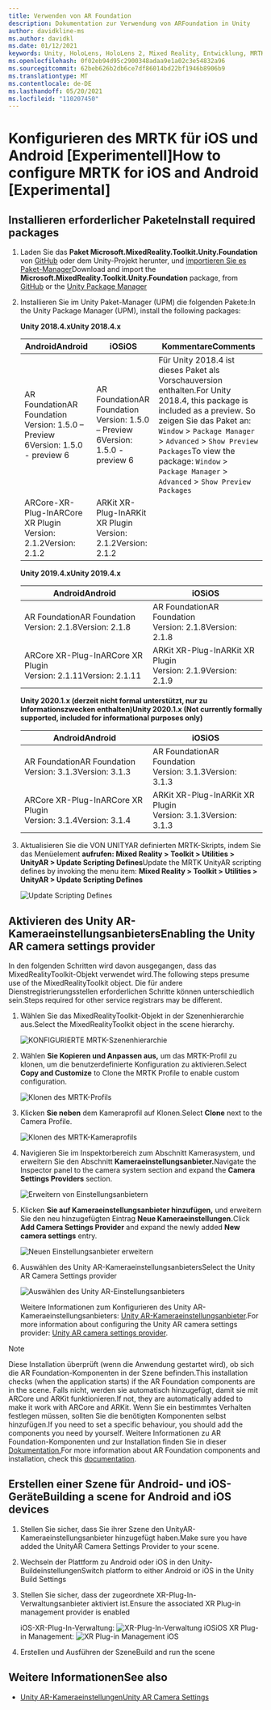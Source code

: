 ```yaml
---
title: Verwenden von AR Foundation
description: Dokumentation zur Verwendung von ARFoundation in Unity
author: davidkline-ms
ms.author: davidkl
ms.date: 01/12/2021
keywords: Unity, HoloLens, HoloLens 2, Mixed Reality, Entwicklung, MRTK, AR Core, AR Kit, iOS, IOS, Android, AR Foundation
ms.openlocfilehash: 0f02eb94d95c2900348adaa9e1a02c3e54832a96
ms.sourcegitcommit: 62beb626b2db6ce7df86014bd22bf1946b8906b9
ms.translationtype: MT
ms.contentlocale: de-DE
ms.lasthandoff: 05/20/2021
ms.locfileid: "110207450"
---
```

# <a name="how-to-configure-mrtk-for-ios-and-android-experimental"></a><span data-ttu-id="2d433-104">Konfigurieren des MRTK für iOS und Android [Experimentell]</span><span class="sxs-lookup"><span data-stu-id="2d433-104">How to configure MRTK for iOS and Android [Experimental]</span></span>

## <a name="install-required-packages"></a><span data-ttu-id="2d433-105">Installieren erforderlicher Pakete</span><span class="sxs-lookup"><span data-stu-id="2d433-105">Install required packages</span></span>

1. <span data-ttu-id="2d433-106">Laden Sie das **Paket Microsoft.MixedReality.Toolkit.Unity.Foundation** von [GitHub](https://github.com/microsoft/MixedRealityToolkit-Unity/releases/tag/v2.3.0) oder dem Unity-Projekt herunter, und [importieren Sie es Paket-Manager](../configuration/usingupm.md)</span><span class="sxs-lookup"><span data-stu-id="2d433-106">Download and import the **Microsoft.MixedReality.Toolkit.Unity.Foundation** package, from [GitHub](https://github.com/microsoft/MixedRealityToolkit-Unity/releases/tag/v2.3.0) or the [Unity Package Manager](../configuration/usingupm.md)</span></span>

1. <span data-ttu-id="2d433-107">Installieren Sie im Unity Paket-Manager (UPM) die folgenden Pakete:</span><span class="sxs-lookup"><span data-stu-id="2d433-107">In the Unity Package Manager (UPM), install the following packages:</span></span>

    <span data-ttu-id="2d433-108">**Unity 2018.4.x**</span><span class="sxs-lookup"><span data-stu-id="2d433-108">**Unity 2018.4.x**</span></span>

    | <span data-ttu-id="2d433-109">**Android**</span><span class="sxs-lookup"><span data-stu-id="2d433-109">**Android**</span></span> | <span data-ttu-id="2d433-110">**iOS**</span><span class="sxs-lookup"><span data-stu-id="2d433-110">**iOS**</span></span> | <span data-ttu-id="2d433-111">Kommentare</span><span class="sxs-lookup"><span data-stu-id="2d433-111">Comments</span></span> |
    | --- | --- | --- |
    | <span data-ttu-id="2d433-112">AR Foundation</span><span class="sxs-lookup"><span data-stu-id="2d433-112">AR Foundation</span></span>  <br/> <span data-ttu-id="2d433-113">Version: 1.5.0 – Preview 6</span><span class="sxs-lookup"><span data-stu-id="2d433-113">Version: 1.5.0 - preview 6</span></span> | <span data-ttu-id="2d433-114">AR Foundation</span><span class="sxs-lookup"><span data-stu-id="2d433-114">AR Foundation</span></span>  <br/> <span data-ttu-id="2d433-115">Version: 1.5.0 – Preview 6</span><span class="sxs-lookup"><span data-stu-id="2d433-115">Version: 1.5.0 - preview 6</span></span> | <span data-ttu-id="2d433-116">Für Unity 2018.4 ist dieses Paket als Vorschauversion enthalten.</span><span class="sxs-lookup"><span data-stu-id="2d433-116">For Unity 2018.4, this package is included as a preview.</span></span> <span data-ttu-id="2d433-117">So zeigen Sie das Paket an: `Window` > `Package Manager` > `Advanced` > `Show Preview Packages`</span><span class="sxs-lookup"><span data-stu-id="2d433-117">To view the package: `Window` > `Package Manager` > `Advanced` > `Show Preview Packages`</span></span> |
    | <span data-ttu-id="2d433-118">ARCore-XR-Plug-In</span><span class="sxs-lookup"><span data-stu-id="2d433-118">ARCore XR Plugin</span></span> <br/> <span data-ttu-id="2d433-119">Version: 2.1.2</span><span class="sxs-lookup"><span data-stu-id="2d433-119">Version: 2.1.2</span></span> | <span data-ttu-id="2d433-120">ARKit XR-Plug-In</span><span class="sxs-lookup"><span data-stu-id="2d433-120">ARKit XR Plugin</span></span> <br/> <span data-ttu-id="2d433-121">Version: 2.1.2</span><span class="sxs-lookup"><span data-stu-id="2d433-121">Version: 2.1.2</span></span> | |

    <span data-ttu-id="2d433-122">**Unity 2019.4.x**</span><span class="sxs-lookup"><span data-stu-id="2d433-122">**Unity 2019.4.x**</span></span>

    | <span data-ttu-id="2d433-123">**Android**</span><span class="sxs-lookup"><span data-stu-id="2d433-123">**Android**</span></span> | <span data-ttu-id="2d433-124">**iOS**</span><span class="sxs-lookup"><span data-stu-id="2d433-124">**iOS**</span></span> |
    | --- | --- |
    | <span data-ttu-id="2d433-125">AR Foundation</span><span class="sxs-lookup"><span data-stu-id="2d433-125">AR Foundation</span></span>  <br/> <span data-ttu-id="2d433-126">Version: 2.1.8</span><span class="sxs-lookup"><span data-stu-id="2d433-126">Version: 2.1.8</span></span> |  <span data-ttu-id="2d433-127">AR Foundation</span><span class="sxs-lookup"><span data-stu-id="2d433-127">AR Foundation</span></span>  <br/> <span data-ttu-id="2d433-128">Version: 2.1.8</span><span class="sxs-lookup"><span data-stu-id="2d433-128">Version: 2.1.8</span></span> |
    | <span data-ttu-id="2d433-129">ARCore XR-Plug-In</span><span class="sxs-lookup"><span data-stu-id="2d433-129">ARCore XR Plugin</span></span> <br/> <span data-ttu-id="2d433-130">Version: 2.1.11</span><span class="sxs-lookup"><span data-stu-id="2d433-130">Version: 2.1.11</span></span> | <span data-ttu-id="2d433-131">ARKit XR-Plug-In</span><span class="sxs-lookup"><span data-stu-id="2d433-131">ARKit XR Plugin</span></span> <br/> <span data-ttu-id="2d433-132">Version: 2.1.9</span><span class="sxs-lookup"><span data-stu-id="2d433-132">Version: 2.1.9</span></span> |

    <span data-ttu-id="2d433-133">**Unity 2020.1.x (derzeit nicht formal unterstützt, nur zu Informationszwecken enthalten)**</span><span class="sxs-lookup"><span data-stu-id="2d433-133">**Unity 2020.1.x (Not currently formally supported, included for informational purposes only)**</span></span>

    | <span data-ttu-id="2d433-134">**Android**</span><span class="sxs-lookup"><span data-stu-id="2d433-134">**Android**</span></span> | <span data-ttu-id="2d433-135">**iOS**</span><span class="sxs-lookup"><span data-stu-id="2d433-135">**iOS**</span></span> |
    | --- | --- |
    | <span data-ttu-id="2d433-136">AR Foundation</span><span class="sxs-lookup"><span data-stu-id="2d433-136">AR Foundation</span></span>  <br/> <span data-ttu-id="2d433-137">Version: 3.1.3</span><span class="sxs-lookup"><span data-stu-id="2d433-137">Version: 3.1.3</span></span> |  <span data-ttu-id="2d433-138">AR Foundation</span><span class="sxs-lookup"><span data-stu-id="2d433-138">AR Foundation</span></span>  <br/> <span data-ttu-id="2d433-139">Version: 3.1.3</span><span class="sxs-lookup"><span data-stu-id="2d433-139">Version: 3.1.3</span></span> |
    | <span data-ttu-id="2d433-140">ARCore XR-Plug-In</span><span class="sxs-lookup"><span data-stu-id="2d433-140">ARCore XR Plugin</span></span> <br/> <span data-ttu-id="2d433-141">Version: 3.1.4</span><span class="sxs-lookup"><span data-stu-id="2d433-141">Version: 3.1.4</span></span> | <span data-ttu-id="2d433-142">ARKit XR-Plug-In</span><span class="sxs-lookup"><span data-stu-id="2d433-142">ARKit XR Plugin</span></span> <br/> <span data-ttu-id="2d433-143">Version: 3.1.3</span><span class="sxs-lookup"><span data-stu-id="2d433-143">Version: 3.1.3</span></span> |

1. <span data-ttu-id="2d433-144">Aktualisieren Sie die VON UNITYAR definierten MRTK-Skripts, indem Sie das Menüelement **aufrufen: Mixed Reality > Toolkit > Utilities > UnityAR > Update Scripting Defines**</span><span class="sxs-lookup"><span data-stu-id="2d433-144">Update the MRTK UnityAR scripting defines by invoking the menu item: **Mixed Reality > Toolkit > Utilities > UnityAR > Update Scripting Defines**</span></span>

    ![Update Scripting Defines](../features/images/UpdateScriptingDefineUnityAR.png)


## <a name="enabling-the-unity-ar-camera-settings-provider"></a><span data-ttu-id="2d433-146">Aktivieren des Unity AR-Kameraeinstellungsanbieters</span><span class="sxs-lookup"><span data-stu-id="2d433-146">Enabling the Unity AR camera settings provider</span></span>

<span data-ttu-id="2d433-147">In den folgenden Schritten wird davon ausgegangen, dass das MixedRealityToolkit-Objekt verwendet wird.</span><span class="sxs-lookup"><span data-stu-id="2d433-147">The following steps presume use of the MixedRealityToolkit object.</span></span> <span data-ttu-id="2d433-148">Die für andere Dienstregistrierungsstellen erforderlichen Schritte können unterschiedlich sein.</span><span class="sxs-lookup"><span data-stu-id="2d433-148">Steps required for other service registrars may be different.</span></span>

1. <span data-ttu-id="2d433-149">Wählen Sie das MixedRealityToolkit-Objekt in der Szenenhierarchie aus.</span><span class="sxs-lookup"><span data-stu-id="2d433-149">Select the MixedRealityToolkit object in the scene hierarchy.</span></span>

    ![KONFIGURIERTE MRTK-Szenenhierarchie](../features/images/MRTK_ConfiguredHierarchy.png)

1. <span data-ttu-id="2d433-151">Wählen **Sie Kopieren und Anpassen aus,** um das MRTK-Profil zu klonen, um die benutzerdefinierte Konfiguration zu aktivieren.</span><span class="sxs-lookup"><span data-stu-id="2d433-151">Select **Copy and Customize** to Clone the MRTK Profile to enable custom configuration.</span></span>

    ![Klonen des MRTK-Profils](../features/images/camera-system/CloneProfileARFoundation.png)

1. <span data-ttu-id="2d433-153">Klicken **Sie neben** dem Kameraprofil auf Klonen.</span><span class="sxs-lookup"><span data-stu-id="2d433-153">Select **Clone** next to the Camera Profile.</span></span>

    ![Klonen des MRTK-Kameraprofils](../features/images/camera-system/CloneCameraProfileARFoundation.png)

1. <span data-ttu-id="2d433-155">Navigieren Sie im Inspektorbereich zum Abschnitt Kamerasystem, und erweitern Sie den Abschnitt **Kameraeinstellungsanbieter.**</span><span class="sxs-lookup"><span data-stu-id="2d433-155">Navigate the Inspector panel to the camera system section and expand the **Camera Settings Providers** section.</span></span>

    ![Erweitern von Einstellungsanbietern](../features/images/camera-system/ExpandProviders.png)

1. <span data-ttu-id="2d433-157">Klicken **Sie auf Kameraeinstellungsanbieter hinzufügen,** und erweitern Sie den neu hinzugefügten Eintrag **Neue Kameraeinstellungen.**</span><span class="sxs-lookup"><span data-stu-id="2d433-157">Click **Add Camera Settings Provider** and expand the newly added **New camera settings** entry.</span></span>

    ![Neuen Einstellungsanbieter erweitern](../features/images/camera-system/ExpandNewProvider.png)

1. <span data-ttu-id="2d433-159">Auswählen des Unity AR-Kameraeinstellungsanbieters</span><span class="sxs-lookup"><span data-stu-id="2d433-159">Select the Unity AR Camera Settings provider</span></span>

    ![Auswählen des Unity AR-Einstellungsanbieters](../features/images/camera-system/SelectUnityArSettings.png)

    <span data-ttu-id="2d433-161">Weitere Informationen zum Konfigurieren des Unity AR-Kameraeinstellungsanbieters: [Unity AR-Kameraeinstellungsanbieter](../features/camera-system/unity-ar-camera-settings.md).</span><span class="sxs-lookup"><span data-stu-id="2d433-161">For more information about configuring the Unity AR camera settings provider: [Unity AR camera settings provider](../features/camera-system/unity-ar-camera-settings.md).</span></span>

> [!NOTE]
> <span data-ttu-id="2d433-162">Diese Installation überprüft (wenn die Anwendung gestartet wird), ob sich die AR Foundation-Komponenten in der Szene befinden.</span><span class="sxs-lookup"><span data-stu-id="2d433-162">This installation checks (when the application starts) if the AR Foundation components are in the scene.</span></span> <span data-ttu-id="2d433-163">Falls nicht, werden sie automatisch hinzugefügt, damit sie mit ARCore und ARKit funktionieren.</span><span class="sxs-lookup"><span data-stu-id="2d433-163">If not, they are automatically added to make it work with ARCore and ARKit.</span></span>
> <span data-ttu-id="2d433-164">Wenn Sie ein bestimmtes Verhalten festlegen müssen, sollten Sie die benötigten Komponenten selbst hinzufügen.</span><span class="sxs-lookup"><span data-stu-id="2d433-164">If you need to set a specific behaviour, you should add the components you need by yourself.</span></span>
> <span data-ttu-id="2d433-165">Weitere Informationen zu AR Foundation-Komponenten und zur Installation finden Sie in dieser [Dokumentation.](https://docs.unity3d.com/Packages/com.unity.xr.arfoundation@2.2/manual/index.html#samples)</span><span class="sxs-lookup"><span data-stu-id="2d433-165">For more information about AR Foundation components and installation, check this [documentation](https://docs.unity3d.com/Packages/com.unity.xr.arfoundation@2.2/manual/index.html#samples).</span></span>

## <a name="building-a-scene-for-android-and-ios-devices"></a><span data-ttu-id="2d433-166">Erstellen einer Szene für Android- und iOS-Geräte</span><span class="sxs-lookup"><span data-stu-id="2d433-166">Building a scene for Android and iOS devices</span></span>

1. <span data-ttu-id="2d433-167">Stellen Sie sicher, dass Sie ihrer Szene den UnityAR-Kameraeinstellungsanbieter hinzugefügt haben.</span><span class="sxs-lookup"><span data-stu-id="2d433-167">Make sure you have added the UnityAR Camera Settings Provider to your scene.</span></span>

1. <span data-ttu-id="2d433-168">Wechseln der Plattform zu Android oder iOS in den Unity-Buildeinstellungen</span><span class="sxs-lookup"><span data-stu-id="2d433-168">Switch platform to either Android or iOS in the Unity Build Settings</span></span>

1. <span data-ttu-id="2d433-169">Stellen Sie sicher, dass der zugeordnete XR-Plug-In-Verwaltungsanbieter aktiviert ist.</span><span class="sxs-lookup"><span data-stu-id="2d433-169">Ensure the associated XR Plug-in management provider is enabled</span></span>

    <span data-ttu-id="2d433-170">iOS-XR-Plug-In-Verwaltung:  ![ XR-Plug-In-Verwaltung iOS](../features/images/XRManagementiOS.png)</span><span class="sxs-lookup"><span data-stu-id="2d433-170">iOS XR Plug-in Management:  ![XR Plug-in Management iOS](../features/images/XRManagementiOS.png)</span></span>

1. <span data-ttu-id="2d433-171">Erstellen und Ausführen der Szene</span><span class="sxs-lookup"><span data-stu-id="2d433-171">Build and run the scene</span></span>

## <a name="see-also"></a><span data-ttu-id="2d433-172">Weitere Informationen</span><span class="sxs-lookup"><span data-stu-id="2d433-172">See also</span></span>

- [<span data-ttu-id="2d433-173">Unity AR-Kameraeinstellungen</span><span class="sxs-lookup"><span data-stu-id="2d433-173">Unity AR Camera Settings</span></span>](../features/camera-system/unity-ar-camera-settings.md)
